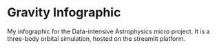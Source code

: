 # Gravity Infographic
My infographic for the Data-intensive Astrophysics micro project. It is a three-body orbital simulation, hosted on the streamlit platform.
